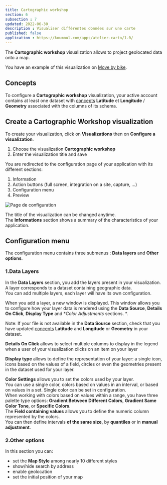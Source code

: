 ```yaml
---
title: Cartographic workshop
section: 6
subsection : 7
updated: 2022-06-30
description : Visualiser différentes données sur une carte
published: false
application : https://koumoul.com/apps/atelier-carto/1.0/
---
```


The **Cartographic workshop** visualization allows to project geolocated data onto a map.

You have an example of this visualization on [Move by bike](https://opendata.koumoul.com/reuses/se-deplacer-a-velo/full).


## Concepts

To configure a **Cartographic workshop** visualization, your active account contains at least one dataset with [concepts](./user-guide-backoffice/concept)  **Latitude** et **Longitude** / **Geometry** associated with the columns of its schema.  

## Create a Cartographic Workshop visualization

To create your visualization, click on **Visualizations** then on **Configure a visualization**.

1. Choose the visualization **Cartographic workshop**
2. Enter the visualization title and save

<p>
</p>

You are redirected to the configuration page of your application with its different sections:

1. Information
2. Action buttons (full screen, integration on a site, capture, ...)
3. Configuration menu
4. Preview

![Page de configuration](./images/user-guide-backoffice/carto-factory.jpg)

The title of the visualization can be changed anytime.  
The **Informations** section shows a summary of the characteristics of your application.  

## Configuration menu

The configuration menu contains three submenus : **Data layers** and **Other options**.

### 1.Data Layers
In the **Data Layers** section, you add the layers present in your visualization.  
A layer corresponds to a dataset containing geographic data.  
You can add multiple layers, each layer will have its own configuration.

When you add a layer, a new window is displayed. This window allows you to configure how your layer data is rendered using the **Data Source**, **Details On Click**, **Display Type** and **Color Adjustments* sections. *.

Note: If your file is not available in the **Data Source** section, check that you have updated [concepts](./user-guide-backoffice/concept) **Latitude** and **Longitude** or **Geometry** in your dataset.

**Details On Click** allows to select multiple columns to display in the legend when a user of your visualization clicks on an item on your layer

**Display type** allows to define the representation of your layer: a single icon, icons based on the values ​​of a field, circles or even the geometries present in the dataset used for your layer.

**Color Settings** allows you to set the colors used by your layer.  
You can use a single color, colors based on values ​​in an interval, or based on values ​​in a set.
Single color can be set in configuration.  
When working with colors based on values ​​within a range, you have three palette type options: **Gradient Between Different Colors**, **Gradient Same Color Tone**, or **Specific Colors**.  
The **Field containing values** allows you to define the numeric column represented by the colors.  
You can then define intervals **of the same size**, by **quantiles** or in **manual adjustment**.

### 2.Other options

In this section you can:
* set the **Map Style** among nearly 10 different styles
* show/hide search by address
* enable geolocation
* set the initial position of your map
